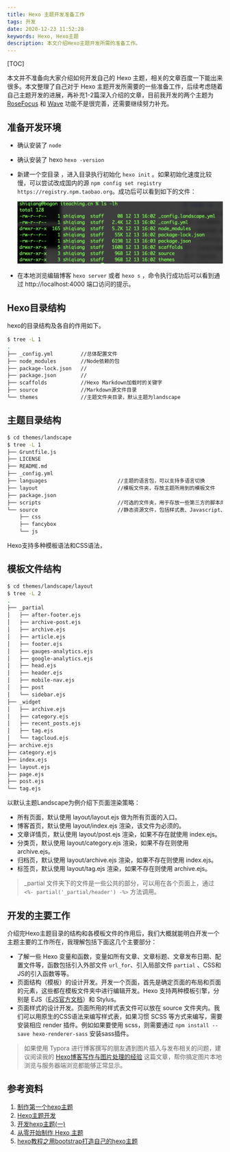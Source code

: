 ```yaml
---
title: Hexo 主题开发准备工作
tags: 开发
date: 2020-12-23 11:52:28
keywords: Hexo, Hexo主题
description: 本文介绍Hexo主题开发所需的准备工作。
---
```



[TOC]

本文并不准备向大家介绍如何开发自己的 Hexo 主题，相关的文章百度一下能出来很多。本文整理了自己对于 Hexo 主题开发所需要的一些准备工作，后续考虑随着自己主题开发的进展，再补充1-2篇深入介绍的文章，目前我开发的两个主题为 [RoseFocus](https://github.com/cocowool/RoseFocus) 和 [Wave](https://github.com/cocowool/wave) 功能不是很完善，还需要继续努力补充。 

## 准备开发环境

* 确认安装了 `node`

* 确认安装了 hexo `hexo -version`

* 新建一个空目录 ，进入目录执行初始化 `hexo init` 。如果初始化速度比较慢，可以尝试改成国内的源 `npm config set registry https://registry.npm.taobao.org`。成功后可以看到如下的文件：

  ![image-20201213160832077](20201223-develop-hexo-theme/image-20201213160832077.png)

* 在本地浏览编辑博客 `hexo server` 或者 `hexo s` ，命令执行成功后可以看到通过 http://localhost:4000 端口访问的提示。 

## Hexo目录结构
hexo的目录结构及各自的作用如下。
```sh
$ tree -L 1
.
├── _config.yml         //总体配置文件
├── node_modules        //Node依赖的包
├── package-lock.json   //
├── package.json        //
├── scaffolds           //Hexo Markdown加载时的关键字
├── source              //Markdown源文件目录
└── themes              //主题文件夹目录，默认主题为landscape

```

## 主题目录结构
```sh
$ cd themes/landscape
$ tree -L 1
├── Gruntfile.js
├── LICENSE
├── README.md
├── _config.yml
├── languages						//主题的语言包，可以支持多语言切换
├── layout							//模板文件夹，存放主题所用到的模板文件
├── package.json
├── scripts							//可选的文件夹，用于存放一些第三方的脚本库
└── source							//静态资源文件，包括样式表、Javascript、图片等
    ├── css
    ├── fancybox
    └── js
```

Hexo支持多种模板语法和CSS语法，

## 模板文件结构

```sh
$ cd themes/landscape/layout
$ tree -L 2
.
├── _partial
│   ├── after-footer.ejs
│   ├── archive-post.ejs
│   ├── archive.ejs
│   ├── article.ejs
│   ├── footer.ejs
│   ├── gauges-analytics.ejs
│   ├── google-analytics.ejs
│   ├── head.ejs
│   ├── header.ejs
│   ├── mobile-nav.ejs
│   ├── post
│   └── sidebar.ejs
├── _widget
│   ├── archive.ejs
│   ├── category.ejs
│   ├── recent_posts.ejs
│   ├── tag.ejs
│   └── tagcloud.ejs
├── archive.ejs
├── category.ejs
├── index.ejs
├── layout.ejs
├── page.ejs
├── post.ejs
└── tag.ejs

```

以默认主题Landscape为例介绍下页面渲染策略：

* 所有页面，默认使用 layout/layout.ejs 做为所有页面的入口。
* 博客首页，默认使用 layout/index.ejs 渲染，该文件为必须的。
* 文章详情页，默认使用 layout/post.ejs 渲染，如果不存在就使用 index.ejs。
* 分类页，默认使用 layout/category.ejs 渲染，如果不存在则使用 archive.ejs。
* 归档页，默认使用 layout/archive.ejs 渲染，如果不存在则使用 index.ejs。
* 标签页，默认使用 layout/tag.ejs 渲染，如果不存在则使用 archive.ejs。

> _partial 文件夹下的文件是一些公共的部分，可以用在各个页面上，通过 `<%- partial('_partial/header') -%>` 方法调用。

## 开发的主要工作

介绍完Hexo主题目录的结构和各模板文件的作用后，我们大概就能明白开发一个主题主要的工作所在，我理解包括下面这几个主要部分：

* 了解一些 Hexo 变量和函数，变量如所有文章、文章标题、文章发布日期、配置文件等，函数包括引入外部文件 `url_for`、引入局部文件 `partial` 、CSS和JS的引入函数等等。
* 页面结构（模板）的设计开发。开发一个页面，首先是确定页面的布局和页面的元素，这些都在模板文件夹中进行编辑开发。Hexo 支持两种模板引擎，分别是 EJS（[EJS官方文档](https://ejs.bootcss.com)）和 Stylus。
* 页面样式的设计开发。页面所用的样式表文件可以放在 source 文件夹内。我们可以用原生的CSS语法来编写样式表，如果习惯 SCSS 等方式来编写，需要安装相应 render 插件。例如如果要使用 scss，则需要通过 `npm install --save hexo-renderer-sass` 安装sass插件。

> 如果使用 Typora 进行博客撰写的朋友遇到图片插入与发布相关的问题，建议阅读我的 [Hexo博客写作与图片处理的经验](http://edulinks.cn/2020/03/14/20200314-write-hexo-with-typora/) 这篇文章，帮你搞定图片本地浏览与服务器端浏览都能够正常显示。


## 参考资料
1. [制作第一个hexo主题](https://segmentfault.com/a/1190000013536171)
2. [Hexo主题开发](https://www.cnblogs.com/yyhh/p/11058985.html)
3. [开发hexo主题(一)](https://www.jianshu.com/p/c80de4bacdeb)
4. [从零开始制作 Hexo 主题](https://www.cnblogs.com/mmzuo-798/p/10451385.html)
5. [hexo教程之用bootstrap打造自己的hexo主题](https://blog.csdn.net/kinggozhang/article/details/96192344)